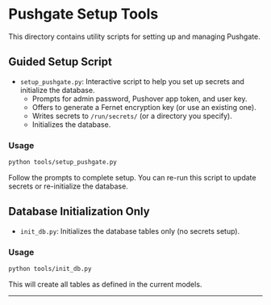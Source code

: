 # Pushgate Setup Tools

This directory contains utility scripts for setting up and managing Pushgate.

## Guided Setup Script

- `setup_pushgate.py`: Interactive script to help you set up secrets and initialize the database.
  - Prompts for admin password, Pushover app token, and user key.
  - Offers to generate a Fernet encryption key (or use an existing one).
  - Writes secrets to `/run/secrets/` (or a directory you specify).
  - Initializes the database.

### Usage

```bash
python tools/setup_pushgate.py
```

Follow the prompts to complete setup. You can re-run this script to update secrets or re-initialize the database.

## Database Initialization Only

- `init_db.py`: Initializes the database tables only (no secrets setup).

### Usage

```bash
python tools/init_db.py
```

This will create all tables as defined in the current models.

---
